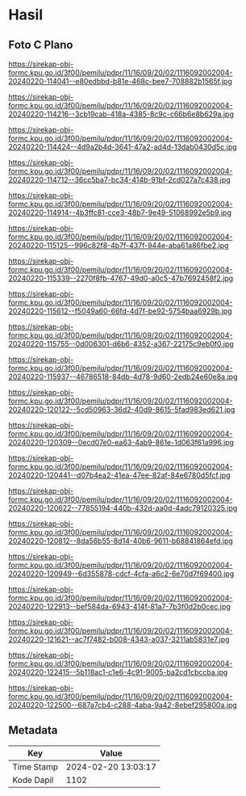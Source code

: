 # Hasil

## Foto C Plano

https://sirekap-obj-formc.kpu.go.id/3f00/pemilu/pdpr/11/16/09/20/02/1116092002004-20240220-114041--e80edbbd-b81e-468c-bee7-708882b1565f.jpg

https://sirekap-obj-formc.kpu.go.id/3f00/pemilu/pdpr/11/16/09/20/02/1116092002004-20240220-114216--3cb19cab-418a-4385-8c9c-c66b6e8b629a.jpg

https://sirekap-obj-formc.kpu.go.id/3f00/pemilu/pdpr/11/16/09/20/02/1116092002004-20240220-114424--4d9a2b4d-3641-47a2-ad4d-13dab0430d5c.jpg

https://sirekap-obj-formc.kpu.go.id/3f00/pemilu/pdpr/11/16/09/20/02/1116092002004-20240220-114712--36cc5ba7-bc34-414b-91bf-2cd027a7c438.jpg

https://sirekap-obj-formc.kpu.go.id/3f00/pemilu/pdpr/11/16/09/20/02/1116092002004-20240220-114914--4b3ffc81-cce3-48b7-9e49-51068992e5b9.jpg

https://sirekap-obj-formc.kpu.go.id/3f00/pemilu/pdpr/11/16/09/20/02/1116092002004-20240220-115125--996c82f8-4b7f-437f-944e-aba61a86fbe2.jpg

https://sirekap-obj-formc.kpu.go.id/3f00/pemilu/pdpr/11/16/09/20/02/1116092002004-20240220-115339--2270f8fb-4767-49d0-a0c5-47b7692458f2.jpg

https://sirekap-obj-formc.kpu.go.id/3f00/pemilu/pdpr/11/16/09/20/02/1116092002004-20240220-115612--f5049a60-66fd-4d7f-be92-5754baa6929b.jpg

https://sirekap-obj-formc.kpu.go.id/3f00/pemilu/pdpr/11/16/09/20/02/1116092002004-20240220-115755--0d006301-d6b6-4352-a367-22175c9eb0f0.jpg

https://sirekap-obj-formc.kpu.go.id/3f00/pemilu/pdpr/11/16/09/20/02/1116092002004-20240220-115937--46786518-84db-4d78-9d60-2edb24e60e8a.jpg

https://sirekap-obj-formc.kpu.go.id/3f00/pemilu/pdpr/11/16/09/20/02/1116092002004-20240220-120122--5cd50963-36d2-40d9-8615-5fad983ed621.jpg

https://sirekap-obj-formc.kpu.go.id/3f00/pemilu/pdpr/11/16/09/20/02/1116092002004-20240220-120309--0ecd07e0-ea63-4ab9-861e-1d063f61a996.jpg

https://sirekap-obj-formc.kpu.go.id/3f00/pemilu/pdpr/11/16/09/20/02/1116092002004-20240220-120441--d07b4ea2-41ea-47ee-82af-84e6780d5fcf.jpg

https://sirekap-obj-formc.kpu.go.id/3f00/pemilu/pdpr/11/16/09/20/02/1116092002004-20240220-120622--77855194-440b-432d-aa0d-4adc79120325.jpg

https://sirekap-obj-formc.kpu.go.id/3f00/pemilu/pdpr/11/16/09/20/02/1116092002004-20240220-120812--8da56b55-8d14-40b6-9611-b68841864efd.jpg

https://sirekap-obj-formc.kpu.go.id/3f00/pemilu/pdpr/11/16/09/20/02/1116092002004-20240220-120949--6d355878-cdcf-4cfa-a6c2-6e70d7f69400.jpg

https://sirekap-obj-formc.kpu.go.id/3f00/pemilu/pdpr/11/16/09/20/02/1116092002004-20240220-122913--bef584da-6943-414f-81a7-7b3f0d2b0cec.jpg

https://sirekap-obj-formc.kpu.go.id/3f00/pemilu/pdpr/11/16/09/20/02/1116092002004-20240220-121621--ac7f7482-b008-4343-a037-3211ab5831e7.jpg

https://sirekap-obj-formc.kpu.go.id/3f00/pemilu/pdpr/11/16/09/20/02/1116092002004-20240220-122415--5b118ac1-c1e6-4c91-9005-ba2cd1cbccba.jpg

https://sirekap-obj-formc.kpu.go.id/3f00/pemilu/pdpr/11/16/09/20/02/1116092002004-20240220-122500--687a7cb4-c288-4aba-9a42-8ebef295800a.jpg


## Metadata

| Key        | Value               |
| ---------- | ------------------- |
| Time Stamp | 2024-02-20 13:03:17 |
| Kode Dapil | 1102                |



